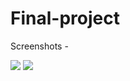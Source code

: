# Final-project

Screenshots - 

<img src="https://github.com/Rushi-Repo/Final_project/blob/main/screenshots/postman.png?raw=true" />

<img src="https://github.com/Rushi-Repo/Final_project/blob/main/screenshots/query.png?raw=true" />

